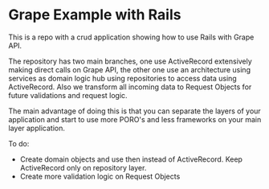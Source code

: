 # Grape Example with Rails

This is a repo with a crud application showing how to use Rails with Grape API.

The repository has two main branches, one use ActiveRecord extensively making direct calls on Grape API, 
the other one use an architecture using services as domain logic hub using repositories to access data using ActiveRecord.
Also we transform all incoming data to Request Objects for future validations and request logic.

The main advantage of doing this is that you can separate the layers of your application and start to use more PORO's and
less frameworks on your main layer application.

To do:

* Create domain objects and use then instead of ActiveRecord. Keep ActiveRecord only on repository layer.
* Create more validation logic on Request Objects

